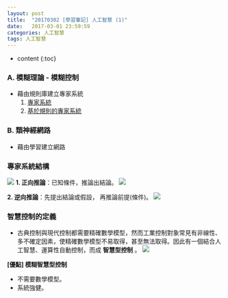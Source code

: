 ```yaml
---
layout: post
title:  "20170302 [學習筆記] 人工智慧 (1)"
date:   2017-03-01 23:59:59
categories: 人工智慧
tags: 人工智慧
---
```



* content
{:toc}


### A. 模糊理論 - 模糊控制
* 藉由規則庫建立專家系統
    1. [專家系統](https://goo.gl/MTt7jw)
    2. [基於規則的專家系統](https://goo.gl/39piYs)


### B. 類神經網路
* 藉由學習建立網路


### 專家系統結構
![](https://i.imgur.com/A3xyOE9.jpg)
**1. 正向推論**：已知條件，推論出結論。
![](https://i.imgur.com/CLp1mH4.jpg)

**2. 逆向推論**：先提出結論或假設， 再推論前提(條件)。
![](https://i.imgur.com/JECgCGc.jpg)


### 智慧控制的定義
* 古典控制與現代控制都需要精確數學模型，然而工業控制對象常見有非線性、多不確定因素，使精確數學模型不易取得，甚至無法取得。因此有一個結合人工智慧、運算性自動控制，而成 **智慧型控制** 。
![](https://i.imgur.com/dlm1zVL.jpg)

**[優點] 模糊智慧型控制**
* 不需要數學模型。
* 系統強健。